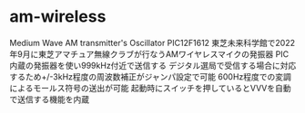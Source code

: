# am-wireless
Medium Wave AM transmitter's Oscillator
PIC12F1612
東芝未来科学館で2022年9月に東芝アマチュア無線クラブが行なうAMワイヤレスマイクの発振器
PIC内蔵の発振器を使い999kHz付近で送信する
デジタル選局で受信する場合に対応するため+/-3kHz程度の周波数補正がジャンパ設定で可能
600Hz程度での変調によるモールス符号の送出が可能
起動時にスイッチを押しているとVVVを自動で送信する機能を内蔵
